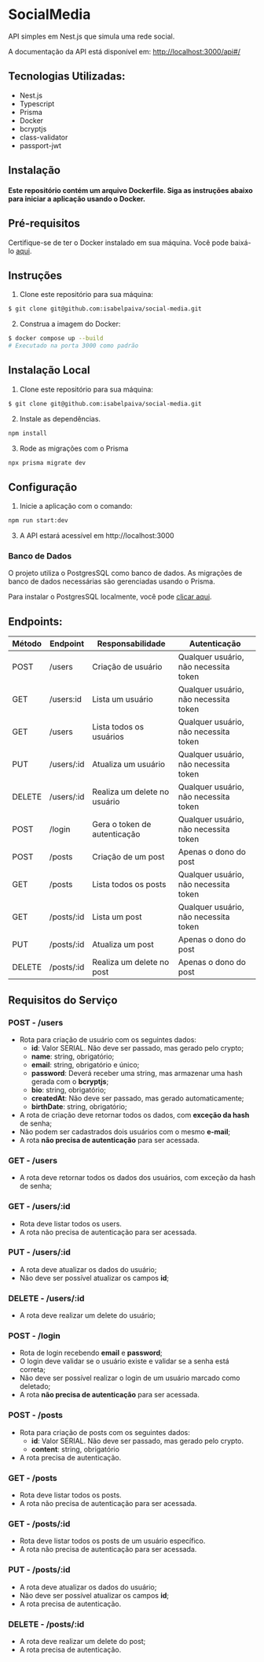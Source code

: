 # SocialMedia

API simples em Nest.js que simula uma rede social.

A documentação da API está disponível em: [http://localhost:3000/api#/](http://localhost:3000/api#/)


## Tecnologias Utilizadas: 

- Nest.js
- Typescript
- Prisma
- Docker
- bcryptjs
- class-validator
- passport-jwt
  
## Instalação

#### Este repositório contém um arquivo Dockerfile. Siga as instruções abaixo para iniciar a aplicação usando o Docker. 

## Pré-requisitos

Certifique-se de ter o Docker instalado em sua máquina. Você pode baixá-lo [aqui](https://www.docker.com/get-started).

## Instruções

1. Clone este repositório para sua máquina:

```bash
$ git clone git@github.com:isabelpaiva/social-media.git
```

2. Construa a imagem do Docker:
```bash
$ docker compose up --build
# Executado na porta 3000 como padrão
```

## Instalação Local

1. Clone este repositório para sua máquina:

```bash
$ git clone git@github.com:isabelpaiva/social-media.git
```

2. Instale as dependências.

 ```bash
npm install
```

3. Rode as migrações com o Prisma

 ```bash
npx prisma migrate dev
 ```

## Configuração

1. Inicie a aplicação com o comando:

```bash
npm run start:dev
```

3. A API estará acessível em http://localhost:3000


### Banco de Dados

O projeto utiliza o PostgresSQL como banco de dados. As migrações de banco de dados necessárias são gerenciadas usando o Prisma.

Para instalar o PostgresSQL localmente, você pode [clicar aqui](https://www.postgresql.org/download/).

## Endpoints:

| Método | Endpoint                   | Responsabilidade                                  | Autenticação                           |
| ------ | -------------------------- | ------------------------------------------------- | -------------------------------------- |
| POST   | /users                     | Criação de usuário                                | Qualquer usuário, não necessita token  |
| GET    | /users:id                  | Lista um usuário                                  | Qualquer usuário, não necessita token  |
| GET    | /users                     | Lista todos os usuários                           | Qualquer usuário, não necessita token  |
| PUT    | /users/:id                 | Atualiza um usuário                               | Qualquer usuário, não necessita token  |
| DELETE | /users/:id                 | Realiza um delete no usuário                      | Qualquer usuário, não necessita token  |
| POST   | /login                     | Gera o token de autenticação                      | Qualquer usuário, não necessita token  |
| POST   | /posts                     | Criação de um post                                | Apenas o dono do post                  |
| GET    | /posts                     | Lista todos os posts                              | Qualquer usuário, não necessita token  |
| GET    | /posts/:id                 | Lista um post                                     | Qualquer usuário, não necessita token  |
| PUT    | /posts/:id                 | Atualiza um post                                  | Apenas o dono do post                  |
| DELETE | /posts/:id                 | Realiza um delete no post                         | Apenas o dono do post                  |

## Requisitos do Serviço

### POST - /users

-   Rota para criação de usuário com os seguintes dados:
    -   **id**: Valor SERIAL. Não deve ser passado, mas gerado pelo crypto;
    -   **name**: string, obrigatório;
    -   **email**: string, obrigatório e único;
    -   **password**: Deverá receber uma string, mas armazenar uma hash gerada com o **bcryptjs**;
    -   **bio**: string, obrigatório;
    -   **createdAt**: Não deve ser passado, mas gerado automaticamente;
    -   **birthDate**: string, obrigatório;
-   A rota de criação deve retornar todos os dados, com **exceção da hash** de senha;
-   Não podem ser cadastrados dois usuários com o mesmo **e-mail**;
-   A rota **não precisa de autenticação** para ser acessada.

### GET - /users

-   A rota deve retornar todos os dados dos usuários, com exceção da hash de senha;

### GET - /users/:id

-   Rota deve listar todos os users.
-   A rota não precisa de autenticação para ser acessada.

### PUT - /users/:id

-   A rota deve atualizar os dados do usuário;
-   Não deve ser possível atualizar os campos **id**;

### DELETE - /users/:id

-   A rota deve realizar um delete do usuário;

### POST - /login

-   Rota de login recebendo **email** e **password**;
-   O login deve validar se o usuário existe e validar se a senha está correta;
-   Não deve ser possível realizar o login de um usuário marcado como deletado;
-   A rota **não precisa de autenticação** para ser acessada.

### POST - /posts

-   Rota para criação de posts com os seguintes dados:
    -   **id**: Valor SERIAL. Não deve ser passado, mas gerado pelo crypto.
    -   **content**: string, obrigatório
-   A rota precisa de autenticação.

### GET - /posts

-   Rota deve listar todos os posts.
-   A rota não precisa de autenticação para ser acessada.

### GET - /posts/:id

-   Rota deve listar todos os posts de um usuário específico.
-   A rota não precisa de autenticação para ser acessada.

### PUT - /posts/:id

-   A rota deve atualizar os dados do usuário;
-   Não deve ser possível atualizar os campos **id**;
-   A rota precisa de autenticação.

### DELETE - /posts/:id
-   A rota deve realizar um delete do post;
-   A rota precisa de autenticação.
